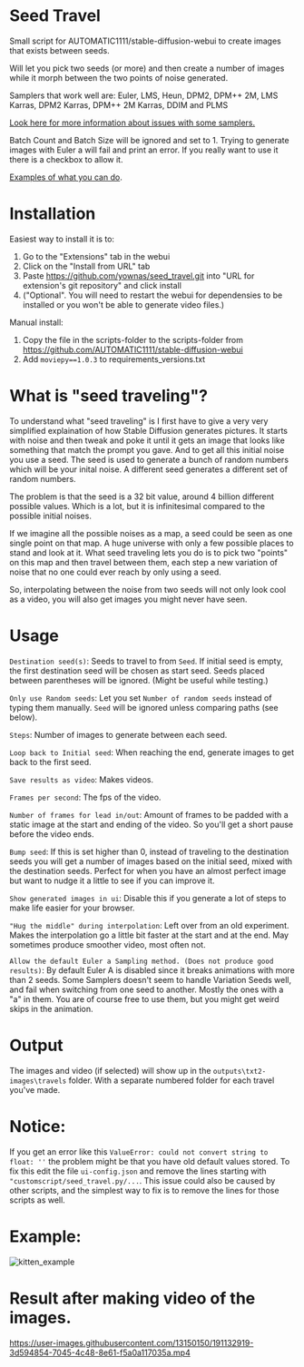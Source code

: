 # Seed Travel
Small script for AUTOMATIC1111/stable-diffusion-webui to create images that exists between seeds.

Will let you pick two seeds (or more) and then create a number of images while it morph between the two points of noise generated.

Samplers that work well are: Euler, LMS, Heun, DPM2, DPM++ 2M, LMS Karras, DPM2 Karras, DPM++ 2M Karras, DDIM and PLMS

[Look here for more information about issues with some samplers.](SAMPLER_TEST.md)

Batch Count and Batch Size will be ignored and set to 1. Trying to generate images with Euler a will fail and print an error. If you really want to use it there is a checkbox to allow it.

[Examples of what you can do](USER_EXAMPLES.md).

# Installation

Easiest way to install it is to:
1. Go to the "Extensions" tab in the webui
2. Click on the "Install from URL" tab
3. Paste https://github.com/yownas/seed_travel.git into "URL for extension's git repository" and click install
4. ("Optional". You will need to restart the webui for dependensies to be installed or you won't be able to generate video files.)

Manual install:
1. Copy the file in the scripts-folder to the scripts-folder from https://github.com/AUTOMATIC1111/stable-diffusion-webui
2. Add `moviepy==1.0.3` to requirements_versions.txt

# What is "seed traveling"?
To understand what "seed traveling" is I first have to give a very very simplified explaination of how Stable Diffusion generates pictures.
It starts with noise and then tweak and poke it until it gets an image that looks like something that match the prompt you gave. And to get all this initial noise you use a seed. The seed is used to generate a bunch of random numbers which will be your inital noise. A different seed generates a different set of random numbers.

The problem is that the seed is a 32 bit value, around 4 billion different possible values. Which is a lot, but it is infinitesimal compared to the possible initial noises.

If we imagine all the possible noises as a map, a seed could be seen as one single point on that map. A huge universe with only a few possible places to stand and look at it. What seed traveling lets you do is to pick two "points" on this map and then travel between them, each step a new variation of noise that no one could ever reach by only using a seed.

So, interpolating between the noise from two seeds will not only look cool as a video, you will also get images you might never have seen.

# Usage

`Destination seed(s)`: Seeds to travel to from `Seed`. If initial seed is empty, the first destination seed will be chosen as start seed. Seeds placed between parentheses will be ignored. (Might be useful while testing.) 

`Only use Random seeds`: Let you set `Number of random seeds` instead of typing them manually. `Seed` will be ignored unless comparing paths (see below).

`Steps`: Number of images to generate between each seed.

`Loop back to Initial seed`: When reaching the end, generate images to get back to the first seed.

`Save results as video`: Makes videos.

`Frames per second`: The fps of the video.

`Number of frames for lead in/out`: Amount of frames to be padded with a static image at the start and ending of the video. So you'll get a short pause before the video ends.

`Bump seed`: If this is set higher than 0, instead of traveling to the destination seeds you will get a number of images based on the initial seed, mixed with the destination seeds. Perfect for when you have an almost perfect image but want to nudge it a little to see if you can improve it.

`Show generated images in ui`: Disable this if you generate a lot of steps to make life easier for your browser.

`"Hug the middle" during interpolation`: Left over from an old experiment. Makes the interpolation go a little bit faster at the start and at the end. May sometimes produce smoother video, most often not.

`Allow the default Euler a Sampling method. (Does not produce good results)`: By default Euler A is disabled since it breaks animations with more than 2 seeds. Some Samplers doesn't seem to handle Variation Seeds well, and fail when switching from one seed to another. Mostly the ones with a "a" in them. You are of course free to use them, but you might get weird skips in the animation.

# Output

The images and video (if selected) will show up in the `outputs\txt2-images\travels` folder. With a separate numbered folder for each travel you've made.

# Notice:

If you get an error like this `ValueError: could not convert string to float: ''` the problem might be that you have old default values stored. To fix this edit the file `ui-config.json` and remove the lines starting with `"customscript/seed_travel.py/...`. This issue could also be caused by other scripts, and the simplest way to fix is to remove the lines for those scripts as well.

# Example:
![kitten_example](https://user-images.githubusercontent.com/13150150/191132820-aeb80b3c-4244-4905-b49d-3bab52ee75ff.png)

# Result after making video of the images.
https://user-images.githubusercontent.com/13150150/191132919-3d594854-7045-4c48-8e61-f5a0a117035a.mp4
